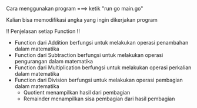  
Cara menggunakan program ===> ketik "run go main.go"

Kalian bisa memodifikasi angka yang ingin dikerjakan program

 !! Penjelasan setiap Function !!
 
 - Function dari Addition berfungsi untuk melakukan operasi penambahan dalam matematika
 - Function dari Subtraction berfungsi untuk melakukan operasi pengurangan dalam matematika
 - Function dari Multiplication berfungsi untuk melakukan operasi perkalian dalam matematika
 - Function dari Division berfungsi untuk melakukan operasi pembagian dalam matematika
    - Quotient menampilkan hasil dari pembagian
    - Remainder menampilkan sisa pembagian dari hasil pembagian